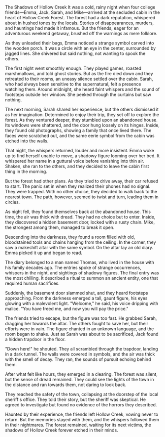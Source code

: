 The Shadows of Hollow Creek
It was a cold, rainy night when four college friends—Emma, Jack, Sarah, and Mike—arrived at the secluded cabin in the heart of Hollow Creek Forest. The forest had a dark reputation, whispered about in hushed tones by the locals. Stories of disappearances, murders, and hauntings had made it infamous. But the friends, eager for an adventurous weekend getaway, brushed off the warnings as mere folklore.

As they unloaded their bags, Emma noticed a strange symbol carved into the wooden porch. It was a circle with an eye in the center, surrounded by jagged lines. She shivered but said nothing, not wanting to spook the others.

The first night went smoothly enough. They played games, roasted marshmallows, and told ghost stories. But as the fire died down and they retreated to their rooms, an uneasy silence settled over the cabin. Sarah, who had always been sensitive to the supernatural, felt a presence watching them. Around midnight, she heard faint whispers and the sound of footsteps outside her window. She peeked through the curtains but saw nothing.

The next morning, Sarah shared her experience, but the others dismissed it as her imagination. Determined to enjoy their trip, they set off to explore the forest. As they ventured deeper, they stumbled upon an abandoned house. Its windows were shattered, and the door hung loosely on its hinges. Inside, they found old photographs, showing a family that once lived there. The faces were scratched out, and the same eerie symbol from the cabin was etched into the walls.

That night, the whispers returned, louder and more insistent. Emma woke up to find herself unable to move, a shadowy figure looming over her bed. It whispered her name in a guttural voice before vanishing into thin air. Shaken, she ran to the others, and they decided to leave the cabin first thing in the morning.

But the forest had other plans. As they tried to drive away, their car refused to start. The panic set in when they realized their phones had no signal. They were trapped. With no other choice, they decided to walk back to the nearest town. The path, however, seemed to twist and turn, leading them in circles.

As night fell, they found themselves back at the abandoned house. This time, the air was thick with dread. They had no choice but to enter. Inside, they discovered a hidden basement door, locked with a rusty chain. Mike, the strongest among them, managed to break it open.

Descending into the darkness, they found a room filled with old, bloodstained tools and chains hanging from the ceiling. In the corner, they saw a makeshift altar with the same symbol. On the altar lay an old diary. Emma picked it up and began to read.

The diary belonged to a man named Thomas, who lived in the house with his family decades ago. The entries spoke of strange occurrences, whispers in the night, and sightings of shadowy figures. The final entry was the most chilling. It described a ritual to summon an ancient entity, one that required human sacrifices.

Suddenly, the basement door slammed shut, and they heard footsteps approaching. From the darkness emerged a tall, gaunt figure, his eyes glowing with a malevolent light. "Welcome," he said, his voice dripping with malice. "You have freed me, and now you will pay the price."

The friends tried to escape, but the figure was too fast. He grabbed Sarah, dragging her towards the altar. The others fought to save her, but their efforts were in vain. The figure chanted in an unknown language, and the room began to shake. Just as Sarah was about to be sacrificed, Jack found a hidden trapdoor in the floor.

"Down here!" he shouted. They all scrambled through the trapdoor, landing in a dark tunnel. The walls were covered in symbols, and the air was thick with the smell of decay. They ran, the sounds of pursuit echoing behind them.

After what felt like hours, they emerged in a clearing. The forest was silent, but the sense of dread remained. They could see the lights of the town in the distance and ran towards them, not daring to look back.

They reached the safety of the town, collapsing at the doorstep of the local sheriff's office. They told their story, but the sheriff was skeptical. He agreed to investigate but found no evidence of the horrors they described.

Haunted by their experience, the friends left Hollow Creek, vowing never to return. But the memories stayed with them, and the whispers followed them in their nightmares. The forest remained, waiting for its next victims, the shadows of Hollow Creek forever etched in their minds.








